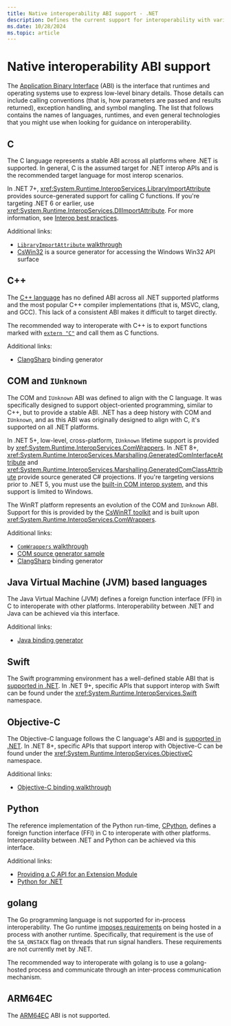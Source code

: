 ```yaml
---
title: Native interoperability ABI support - .NET
description: Defines the current support for interoperability with various ABIs.
ms.date: 10/28/2024
ms.topic: article
---
```

# Native interoperability ABI support

The [Application Binary Interface](https://wikipedia.org/wiki/Application_binary_interface) (ABI) is the interface that runtimes and operating systems use to express low-level binary details. Those details can include calling conventions (that is, how parameters are passed and results returned), exception handling, and symbol mangling. The list that follows contains the names of languages, runtimes, and even general technologies that you might use when looking for guidance on interoperability.

## C

The C language represents a stable ABI across all platforms where .NET is supported. In general, C is the assumed target for .NET interop APIs and is the recommended target language for most interop scenarios.

In .NET 7+, <xref:System.Runtime.InteropServices.LibraryImportAttribute> provides source-generated support for calling C functions. If you're targeting .NET 6 or earlier, use <xref:System.Runtime.InteropServices.DllImportAttribute>. For more information, see [Interop best practices](./best-practices.md).

Additional links:

* [`LibraryImportAttribute` walkthrough](pinvoke-source-generation.md)
* [CsWin32](https://github.com/microsoft/CsWin32) is a source generator for accessing the Windows Win32 API surface

## C++

The [C++ language](https://isocpp.org/) has no defined ABI across all .NET supported platforms and the most popular C++ compiler implementations (that is, MSVC, clang, and GCC). This lack of a consistent ABI makes it difficult to target directly.

The recommended way to interoperate with C++ is to export functions marked with [`extern "C"`](/cpp/cpp/extern-cpp) and call them as C functions.

Additional links:

* [ClangSharp](https://github.com/dotnet/ClangSharp) binding generator

## COM and `IUnknown`

The COM and `IUnknown` ABI was defined to align with the C language. It was specifically designed to support object-oriented programming, similar to C++, but to provide a stable ABI. .NET has a deep history with COM and `IUnknown`, and as this ABI was originally designed to align with C, it's supported on all .NET platforms.

In .NET 5+, low-level, cross-platform, `IUnknown` lifetime support is provided by <xref:System.Runtime.InteropServices.ComWrappers>. In .NET 8+, <xref:System.Runtime.InteropServices.Marshalling.GeneratedComInterfaceAttribute> and <xref:System.Runtime.InteropServices.Marshalling.GeneratedComClassAttribute> provide source generated C# projections. If you're targeting versions prior to .NET 5, you must use the [built-in COM interop system](cominterop.md), and this support is limited to Windows.

The WinRT platform represents an evolution of the COM and `IUnknown` ABI. Support for this is provided by the [CsWinRT toolkit](/windows/apps/develop/platform/csharp-winrt/) and is built upon <xref:System.Runtime.InteropServices.ComWrappers>.

Additional links:

* [`ComWrappers` walkthrough](tutorial-comwrappers.md)
* [COM source generator sample](comwrappers-source-generation.md)
* [ClangSharp](https://github.com/dotnet/ClangSharp) binding generator

## Java Virtual Machine (JVM) based languages

The Java Virtual Machine (JVM) defines a foreign function interface (FFI) in C to interoperate with other platforms. Interoperability between .NET and Java can be achieved via this interface.

Additional links:

* [Java binding generator](https://github.com/dotnet/java-interop)

## Swift

The Swift programming environment has a well-defined stable ABI that is [supported in .NET](https://github.com/dotnet/designs/blob/main/proposed/swift-interop.md). In .NET 9+, specific APIs that support interop with Swift can be found under the <xref:System.Runtime.InteropServices.Swift> namespace.

## Objective-C

The Objective-C language follows the C language's ABI and is [supported in .NET](https://github.com/dotnet/designs/blob/main/accepted/2021/objectivec-interop.md). In .NET 8+, specific APIs that support interop with Objective-C can be found under the <xref:System.Runtime.InteropServices.ObjectiveC> namespace.

Additional links:

* [Objective-C binding walkthrough](/dotnet/maui/migration/ios-binding-projects)

## Python

The reference implementation of the Python run-time, [CPython](https://github.com/python/cpython), defines a foreign function interface (FFI) in C to interoperate with other platforms. Interoperability between .NET and Python can be achieved via this interface.

Additional links:

* [Providing a C API for an Extension Module](https://docs.python.org/3/extending/extending.html#providing-a-c-api-for-an-extension-module)
* [Python for .NET](https://github.com/pythonnet/pythonnet)

## golang

The Go programming language is not supported for in-process interoperability. The Go runtime [imposes requirements](https://pkg.go.dev/os/signal#hdr-Non_Go_programs_that_call_Go_code) on being hosted in a process with another runtime. Specifically, that requirement is the use of the `SA_ONSTACK` flag on threads that run signal handlers. These requirements are not currently met by .NET.

The recommended way to interoperate with golang is to use a golang-hosted process and communicate through an inter-process communication mechanism.

## ARM64EC

The [ARM64EC](/cpp/build/arm64ec-windows-abi-conventions) ABI is not supported.
